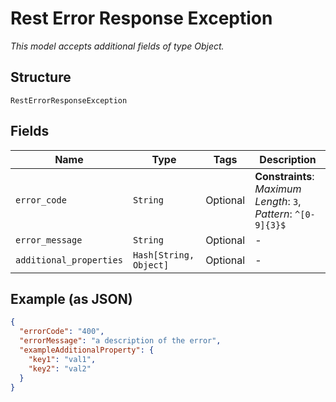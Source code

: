 
# Rest Error Response Exception

*This model accepts additional fields of type Object.*

## Structure

`RestErrorResponseException`

## Fields

| Name | Type | Tags | Description |
|  --- | --- | --- | --- |
| `error_code` | `String` | Optional | **Constraints**: *Maximum Length*: `3`, *Pattern*: `^[0-9]{3}$` |
| `error_message` | `String` | Optional | - |
| `additional_properties` | `Hash[String, Object]` | Optional | - |

## Example (as JSON)

```json
{
  "errorCode": "400",
  "errorMessage": "a description of the error",
  "exampleAdditionalProperty": {
    "key1": "val1",
    "key2": "val2"
  }
}
```

